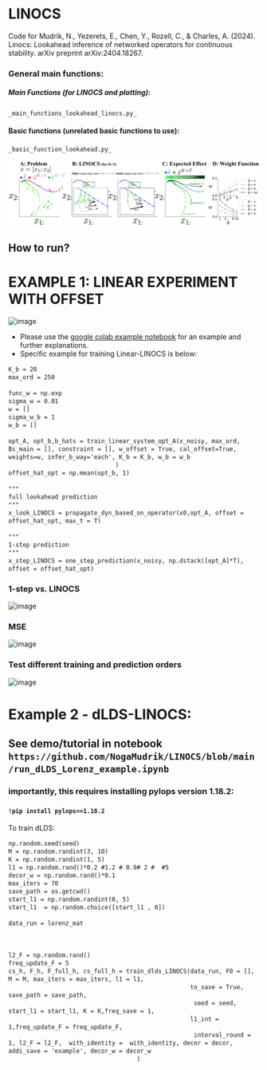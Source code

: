 # LINOCS
Code for  Mudrik, N., Yezerets, E., Chen, Y., Rozell, C., &amp; Charles, A. (2024). Linocs: Lookahead inference of networked operators for continuous stability. arXiv preprint arXiv:2404.18267.


### General main functions:

##### Main Functions (for LINOCS and plotting):  
`_main_functions_lookahead_linocs.py_`

#### Basic functions (unrelated basic functions to use):  
`_basic_function_lookahead.py_`

![image](https://github.com/NogaMudrik/LINOCS/blob/main/illustration_figure_LINOCS.png?raw=true)
## How to run?

# EXAMPLE 1: LINEAR EXPERIMENT WITH OFFSET
![image](https://github.com/user-attachments/assets/13ec0811-4550-4761-b3d1-adc0ccc57839)
- Please use the [google colab example notebook](https://colab.research.google.com/drive/1Ef30kC-68DGDsHQ4yMPGaFLyazC7lQrZ?usp=sharing) for an example and further explanations.
- Specific example for training Linear-LINOCS is below:
```
K_b = 20
max_ord = 250

func_w = np.exp
sigma_w = 0.01
w = [] 
sigma_w_b = 1
w_b = [] 

opt_A, opt_b,b_hats = train_linear_system_opt_A(x_noisy, max_ord, Bs_main = [], constraint = [], w_offset = True, cal_offset=True, weights=w, infer_b_way='each', K_b = K_b, w_b = w_b
                              )
offset_hat_opt = np.mean(opt_b, 1)

"""
full lookahead prediction
"""
x_look_LINOCS = propagate_dyn_based_on_operator(x0,opt_A, offset = offset_hat_opt, max_t = T)

"""
1-step prediction
"""
x_step_LINOCS = one_step_prediction(x_noisy, np.dstack([opt_A]*T), offset = offset_hat_opt)
```

### 1-step vs. LINOCS
![image](https://github.com/user-attachments/assets/64aa9a0d-5a3b-45dd-a8d7-60f6d156bdc1)

### MSE
![image](https://github.com/user-attachments/assets/d829a151-2e85-4715-a318-0375e81f712a)

### Test different training and prediction orders
![image](https://github.com/user-attachments/assets/8fc46929-e0f5-45ed-af10-640844024019)



# Example 2 - dLDS-LINOCS: 
## See demo/tutorial in notebook `https://github.com/NogaMudrik/LINOCS/blob/main/run_dLDS_Lorenz_example.ipynb` 
### importantly, this requires installing pylops version 1.18.2:
#### `!pip install pylops==1.18.2`

To train dLDS:
```
np.random.seed(seed)
M = np.random.randint(3, 10)    
K = np.random.randint(1, 5)    
l1 = np.random.rand()*0.2 #1.2 # 0.9# 2 #  #5
decor_w = np.random.rand()*0.1
max_iters = 70
save_path = os.getcwd()
start_l1 = np.random.randint(0, 5)
start_l1  = np.random.choice([start_l1 , 0])

data_run = lorenz_mat


    
l2_F = np.random.rand()
freq_update_F = 5
cs_h, F_h, F_full_h, cs_full_h = train_dlds_LINOCS(data_run, F0 = [], M = M, max_iters = max_iters, l1 = l1, 
                                                   to_save = True, save_path = save_path, 
                                                    seed = seed, start_l1 = start_l1, K = K,freq_save = 1,
                                                   l1_int = 1,freq_update_F = freq_update_F,
                                                    interval_round = 1, l2_F = l2_F,  with_identity =  with_identity, decor = decor, addi_save = 'example', decor_w = decor_w 
                                    )
```
